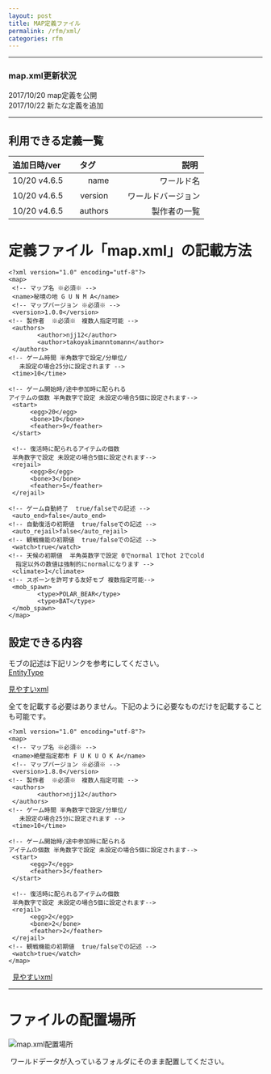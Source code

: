```yaml
---
layout: post
title: MAP定義ファイル
permalink: /rfm/xml/
categories: rfm
---
```

  
------------------  
### map.xml更新状況  
2017/10/20 map定義を公開  
2017/10/22 新たな定義を追加  
  
-------------------  
   
## 利用できる定義一覧  
  
| 追加日時/ver       | タグ           | 説明  |
| ------------- |:-------------:| -----:|
| 10/20 v4.6.5 | name | ワールド名 |
| 10/20 v4.6.5    | version      |  ワールドバージョン |
| 10/20 v4.6.5 | authors      |  製作者の一覧 |
  
# 定義ファイル「map.xml」の記載方法
```
<?xml version="1.0" encoding="utf-8"?>
<map>
 <!-- マップ名 ※必須※ -->
 <name>秘境の地 G U N M A</name>
 <!-- マップバージョン ※必須※ -->
 <version>1.0.0</version>
<!-- 製作者  ※必須※　複数人指定可能 -->
 <authors>
        <author>njj12</author>
        <author>takoyakimanntomann</author>
 </authors>
<!-- ゲーム時間 半角数字で設定/分単位/
   未設定の場合25分に設定されます -->
 <time>10</time>
 
<!-- ゲーム開始時/途中参加時に配られる
アイテムの個数 半角数字で設定 未設定の場合5個に設定されます-->
 <start>
      <egg>20</egg>
      <bone>10</bone>
      <feather>9</feather>
 </start>
 
 <!-- 復活時に配られるアイテムの個数 
 半角数字で設定 未設定の場合5個に設定されます-->
 <rejail>
      <egg>8</egg>
      <bone>3</bone>
      <feather>5</feather>
 </rejail>
 
<!-- ゲーム自動終了  true/falseでの記述 -->
 <auto_end>false</auto_end>
<!-- 自動復活の初期値  true/falseでの記述 -->
 <auto_rejail>false</auto_rejail>
<!-- 観戦機能の初期値  true/falseでの記述 -->
 <watch>true</watch>
<!-- 天候の初期値  半角英数字で設定 0でnormal 1でhot 2でcold  
  指定以外の数値は強制的にnormalになります -->
 <climate>1</climate>
<!-- スポーンを許可する友好モブ 複数指定可能-->
 <mob_spawn>
        <type>POLAR_BEAR</type>
        <type>BAT</type>
 </mob_spawn>
</map>
```
    
## 設定できる内容
  
モブの記述は下記リンクを参考にしてください。  
[EntityType](https://hub.spigotmc.org/javadocs/bukkit/org/bukkit/entity/EntityType.html "entity type")  
  
  [見やすいxml](http://web.njj12.net/map.xml "小さいの")
  
  
  
  
全てを記載する必要はありません。下記のように必要なものだけを記載することも可能です。  
```
<?xml version="1.0" encoding="utf-8"?>
<map>
 <!-- マップ名 ※必須※ -->
 <name>絶壁指定都市 F U K U O K A</name>
 <!-- マップバージョン ※必須※ -->
 <version>1.8.0</version>
<!-- 製作者  ※必須※　複数人指定可能 -->
 <authors>
        <author>njj12</author>
 </authors>
<!-- ゲーム時間 半角数字で設定/分単位/
   未設定の場合25分に設定されます -->
 <time>10</time>
 
<!-- ゲーム開始時/途中参加時に配られる
アイテムの個数 半角数字で設定 未設定の場合5個に設定されます-->
 <start>
      <egg>7</egg>
      <feather>3</feather>
 </start>
 
 <!-- 復活時に配られるアイテムの個数 
 半角数字で設定 未設定の場合5個に設定されます-->
 <rejail>
      <egg>2</egg>
      <bone>2</bone>
      <feather>2</feather>
 </rejail>
<!-- 観戦機能の初期値  true/falseでの記述 -->
 <watch>true</watch>
</map>
```
  
[見やすいxml](http://web.njj12.net/map2.xml "小さいの")  
  
-----------------------  
# ファイルの配置場所  

![map.xml配置場所](https://raw.githubusercontent.com/njj12/njj12.github.io/master/public/images/mapNoIchi.png "map.xml配置場所")
  
  ワールドデータが入っているフォルダにそのまま配置してください。
